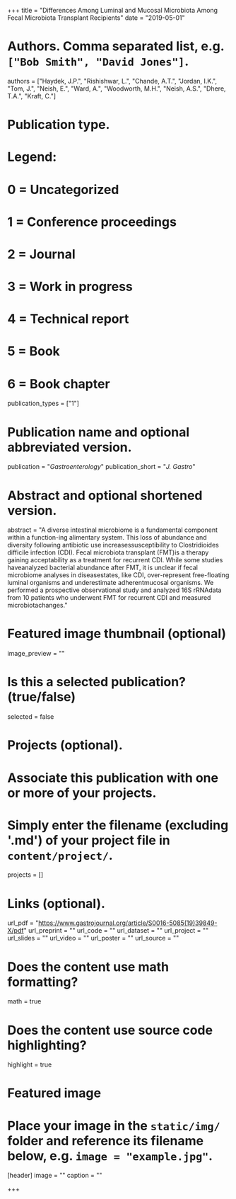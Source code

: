 +++
title = "Differences Among Luminal and Mucosal Microbiota Among Fecal Microbiota Transplant Recipients"
date = "2019-05-01"

# Authors. Comma separated list, e.g. `["Bob Smith", "David Jones"]`.
authors = ["Haydek, J.P.", "Rishishwar, L.", "Chande, A.T.", "Jordan, I.K.", "Tom, J.", "Neish, E.", "Ward, A.", "Woodworth, M.H.", "Neish, A.S.", "Dhere, T.A.", "Kraft, C."]

# Publication type.
# Legend:
# 0 = Uncategorized
# 1 = Conference proceedings
# 2 = Journal
# 3 = Work in progress
# 4 = Technical report
# 5 = Book
# 6 = Book chapter
publication_types = ["1"]

# Publication name and optional abbreviated version.
publication = "*Gastroenterology*"
publication_short = "*J. Gastro*"

# Abstract and optional shortened version.
abstract = "A diverse intestinal microbiome is a fundamental component within a function-ing alimentary system. This loss of abundance and diversity following antibiotic use increasessusceptibility to Clostridioides difficile infection (CDI). Fecal microbiota transplant (FMT)is a therapy gaining acceptability as a treatment for recurrent CDI. While some studies haveanalyzed bacterial abundance after FMT, it is unclear if fecal microbiome analyses in diseasestates, like CDI, over-represent free-floating luminal organisms and underestimate adherentmucosal organisms. We performed a prospective observational study and analyzed 16S rRNAdata  from  10  patients  who  underwent  FMT  for  recurrent  CDI  and  measured  microbiotachanges."

# Featured image thumbnail (optional)
image_preview = ""

# Is this a selected publication? (true/false)
selected = false

# Projects (optional).
#   Associate this publication with one or more of your projects.
#   Simply enter the filename (excluding '.md') of your project file in `content/project/`.
projects = []

# Links (optional).
url_pdf = "https://www.gastrojournal.org/article/S0016-5085(19)39849-X/pdf"
url_preprint = ""
url_code = ""
url_dataset = ""
url_project = ""
url_slides = ""
url_video = ""
url_poster = ""
url_source = ""

# Does the content use math formatting?
math = true

# Does the content use source code highlighting?
highlight = true

# Featured image
# Place your image in the `static/img/` folder and reference its filename below, e.g. `image = "example.jpg"`.
[header]
image = ""
caption = ""

+++

